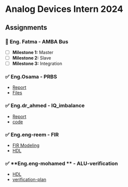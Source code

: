 # **Analog Devices Intern 2024**

## **Assignments**

### 📌 **Eng. Fatma** - AMBA Bus
- [ ] **Milestone 1:** Master
- [ ] **Milestone 2:** Slave
- [ ] **Milestone 3:** Integration

### ✅ **Eng.Osama** - PRBS  
- [Report](https://github.com/elsadiq7/Analog_devices_intern_2024/blob/main/assignments/2-eng_osama_PRBS/report/reeport.md)
- [Files](https://github.com/elsadiq7/Analog_devices_intern_2024/tree/main/assignments/2-eng_osama_PRBS/HDL%26TB%26BS) 

### ✅ **Eng.dr_ahmed** - IQ_imbalance  
- [Report](https://github.com/elsadiq7/Analog_devices_intern_2024/blob/main/assignments/3-dr_ahmed_IQ_imbalance/report.pdf)
- [code](https://github.com/elsadiq7/Analog_devices_intern_2024/blob/main/assignments/3-dr_ahmed_IQ_imbalance/code/IQ_IMBALANCE.ipynb) 

### ✅ **Eng.eng-reem** - FIR
- [FIR Modeling](https://github.com/elsadiq7/Analog_devices_intern_2024/tree/main/assignments/4-eng_reem_FIR/FIR_modeling)
- [HDL](https://github.com/elsadiq7/Analog_devices_intern_2024/tree/main/assignments/4-eng_reem_FIR/HDL)

### ✅ **Eng.eng-mohamed ** - ALU-verification
- [HDL](https://github.com/elsadiq7/Analog_devices_intern_2024/tree/main/assignments/5-eng_moahhmed_ALU_VER_SV/code)
- [verification-plan](https://github.com/elsadiq7/Analog_devices_intern_2024/blob/main/assignments/5-eng_moahhmed_ALU_VER_SV/Verification%20PLan/plan.md) 
